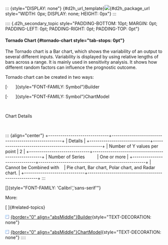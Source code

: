 ::: {style="DISPLAY: none"}
[](ms-xhelp:///?Id=d2h_url_template){#d2h_url_template}![](!package_url!){#d2h_package_url style="WIDTH: 0px; DISPLAY: none; HEIGHT: 0px"}
:::

:::: {.d2h_secondary_topic style="PADDING-BOTTOM: 10pt; MARGIN: 0pt; PADDING-LEFT: 0pt; PADDING-RIGHT: 0pt; PADDING-TOP: 0pt"}
#### Tornado Chart {#tornado-chart style="tab-stops: 0pt"}

The Tornado chart is a Bar chart, which shows the variability of an output to several different inputs. Variability is displayed by using relative lengths of bars across a range. It is mainly used in sensitivity analysis. It shows how different random factors can influence the prognostic outcome.                    

Tornado chart can be created in two ways:

[·      ]{style="FONT-FAMILY: Symbol"}Builder

[·      ]{style="FONT-FAMILY: Symbol"}ChartModel

 

Chart Details

 

::: {align="center"}
+------------------------------+-----------------------------------------------------+
| Details                                                                            |
+------------------------------+-----------------------------------------------------+
| Number of Y values per point | 2                                                   |
+------------------------------+-----------------------------------------------------+
| Number of Series             | One or more                                         |
+------------------------------+-----------------------------------------------------+
| Cannot be Combined with      | Pie chart, Bar chart, Polar chart, and Radar chart. |
+------------------------------+-----------------------------------------------------+
:::

[]{style="FONT-FAMILY: 'Calibri','sans-serif'"} 

More:

[ ]{#related-topics}

[![](button.gif){border="0" align="absMiddle"}Builder](ms-xhelp:///?Id=ab42ee73-6303-4f04-bf43-60b18ac7cafa){style="TEXT-DECORATION: none"}

[![](button.gif){border="0" align="absMiddle"}ChartModel](ms-xhelp:///?Id=4e3cf581-a641-4780-a601-65b99ff411c7){style="TEXT-DECORATION: none"}
::::
